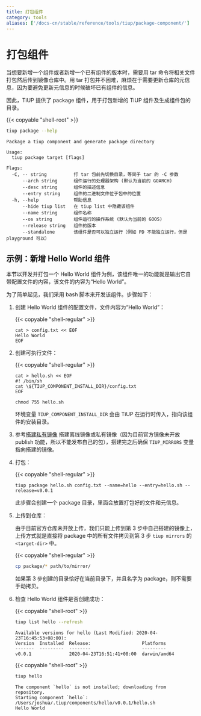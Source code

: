 ```yaml
---
title: 打包组件
category: tools
aliases: ['/docs-cn/stable/reference/tools/tiup/package-component/']
---
```


# 打包组件

当想要新增一个组件或者新增一个已有组件的版本时，需要用 tar 命令将相关文件打包然后传到镜像仓库中。用 tar 打包并不困难，麻烦在于需要更新仓库的元信息，因为要避免更新元信息的时候破坏已有组件的信息。

因此，TiUP 提供了 package 组件，用于打包新增的 TiUP 组件及生成组件包的目录。

{{< copyable "shell-root" >}}

```bash
tiup package --help
```

```
Package a tiup component and generate package directory

Usage:
  tiup package target [flags]

Flags:
  -C, -- string          打 tar 包前先切换目录，等同于 tar 的 -C 参数
      --arch string      组件运行的处理器架构 (默认为当前的 GOARCH)
      --desc string      组件的描述信息
      --entry string     组件的二进制文件位于包中的位置
  -h, --help             帮助信息
      --hide tiup list   在 tiup list 中隐藏该组件
      --name string      组件名称
      --os string        组件运行的操作系统 (默认为当前的 GOOS)
      --release string   组件的版本
      --standalone       该组件是否可以独立运行（例如 PD 不能独立运行，但是 playground 可以）
```

## 示例：新增 Hello World 组件

本节以开发并打包一个 Hello World 组件为例，该组件唯一的功能就是输出它自带配置文件的内容，该文件的内容为“Hello World”。

为了简单起见，我们采用 bash 脚本来开发该组件。步骤如下：

1. 创建 Hello World 组件的配置文件，文件内容为“Hello World”：

    {{< copyable "shell-regular" >}}

    ```shell
    cat > config.txt << EOF
    Hello World
    EOF
    ```

2. 创建可执行文件：

    {{< copyable "shell-regular" >}}

    ```shell
    cat > hello.sh << EOF
    #! /bin/sh
    cat \${TIUP_COMPONENT_INSTALL_DIR}/config.txt
    EOF

    chmod 755 hello.sh
    ```

    环境变量 `TIUP_COMPONENT_INSTALL_DIR` 会由 TiUP 在运行时传入，指向该组件的安装目录。

3. 参考[搭建私有镜像](/tiup/tiup-mirrors.md) 搭建离线镜像或私有镜像（因为目前官方镜像未开放 publish 功能，所以不能发布自己的包），搭建完之后确保 `TIUP_MIRRORS` 变量指向搭建的镜像。

4. 打包：

    {{< copyable "shell-regular" >}}

    ```shell
    tiup package hello.sh config.txt --name=hello --entry=hello.sh --release=v0.0.1
    ```

    此步骤会创建一个 package 目录，里面会放置打包好的文件和元信息。

5. 上传到仓库：

    由于目前官方仓库未开放上传，我们只能上传到第 3 步中自己搭建的镜像上，上传方式就是直接将 package 中的所有文件拷贝到第 3 步 `tiup mirrors` 的 `<target-dir>` 中。

    {{< copyable "shell-regular" >}}

    ```bash
    cp package/* path/to/mirror/
    ```

    如果第 3 步创建的目录恰好在当前目录下，并且名字为 package，则不需要手动拷贝。

6. 检查 Hello World 组件是否创建成功：

    {{< copyable "shell-root" >}}

    ```bash
    tiup list hello --refresh
    ```

    ```
    Available versions for hello (Last Modified: 2020-04-23T16:45:53+08:00):
    Version  Installed  Release:                   Platforms
    -------  ---------  --------                   ---------
    v0.0.1              2020-04-23T16:51:41+08:00  darwin/amd64
    ```

    {{< copyable "shell-root" >}}

    ```bash
    tiup hello
    ```

    ```
    The component `hello` is not installed; downloading from repository.
    Starting component `hello`: /Users/joshua/.tiup/components/hello/v0.0.1/hello.sh
    Hello World
    ```